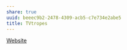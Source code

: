 ```yaml
---
share: true
uuid: beeec9b2-2478-4309-acb5-c7e734e2abe5
title: TVtropes
---
```

[Website](/5f36394e-9b44-4bf3-b04a-39aa6c7789aa)